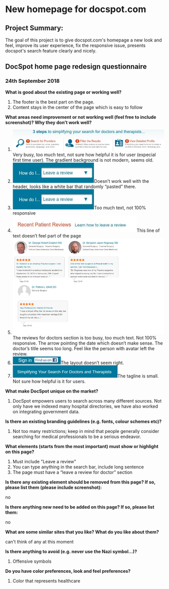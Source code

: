 New homepage for docspot.com
===============================

## Project Summary:
The goal of this project is to give docspot.com's homepage a new look and feel, improve its user experience, fix the responsive issue, presents docspot's search feature clearly and nicely. 

## DocSpot home page redesign questionnaire
### 24th September 2018

**What is good about the existing page or working well?**

1. The footer is the best part on the page.
2. Content stays in the center of the page which is easy to follow

**What areas need improvement or not working well (feel free to include screenshot)? Why they don’t work well?**
1. ![](old_homepage_screenshot/3steps.jpg)
Very busy, too much text, not sure how helpful it is for user (expecial first time user). The gradient background is not modern, seems old.
2. ![](old_homepage_screenshot/somedropdown.jpg)Doesn’t work well with the header, looks like a white bar that randomly “pasted” there.
3.	 ![](old_homepage_screenshot/somedropdown.jpg)Too much text, not 100% responsive 
4.	 ![](old_homepage_screenshot/lineoftext.jpg)This line of text doesn’t feel part of the page
5.	 ![](old_homepage_screenshot/docreviews.jpg)The reviews for doctors section is too busy, too much text. Not 100% responsive. The arrow pointing the date which doesn’t make sense. The doctor’s title seems too long. Feel like the person with avatar left the review.
6.	 ![](old_homepage_screenshot/somelinks.jpg)The layout doesn’t seem right.
7.	 ![](old_homepage_screenshot/slogan.jpg)The tagline is small. Not sure how helpful is it for users.

**What make DocSpot unique on the market?**
1.	DocSpot empowers users to search across many different sources. Not only have we indexed many hospital directories, we have also worked on integrating government data.

**Is there an existing branding guidelines (e.g. fonts, colour schemes etc)?**
1.	Not too many restrictions; keep in mind that people generally consider searching for medical professionals to be a serious endeavor.

**What elements (starts from the most important) must show or highlight on this page?**
1.	Must include "Leave a review"
2.	You can type anything in the search bar, include long sentence
3.	The page must have a “leave a review for doctor” section

**Is there any existing element should be removed from this page? If so, please list them (please include screenshot):**

no

**Is there anything new need to be added on this page? If so, please list them:**

no

**What are some similar sites that you like? What do you like about them?**

can't think of any at this moment

**Is there anything to avoid (e.g. never use the Nazi symbol…)?**
1.	Offensive symbols 

**Do you have color preferences, look and feel preferences?**
1.	Color that represents healthcare

